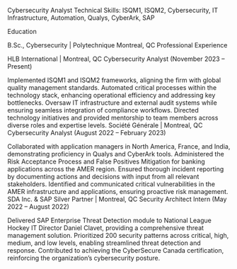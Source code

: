 Cybersecurity Analyst
Technical Skills: ISQM1, ISQM2, Cybersecurity, IT Infrastructure, Automation, Qualys, CyberArk, SAP

Education

B.Sc., Cybersecurity | Polytechnique Montreal, QC
Professional Experience

HLB International | Montreal, QC
Cybersecurity Analyst (November 2023 – Present)

Implemented ISQM1 and ISQM2 frameworks, aligning the firm with global quality management standards.
Automated critical processes within the technology stack, enhancing operational efficiency and addressing key bottlenecks.
Oversaw IT infrastructure and external audit systems while ensuring seamless integration of compliance workflows.
Directed technology initiatives and provided mentorship to team members across diverse roles and expertise levels.
Société Générale | Montreal, QC
Cybersecurity Analyst (August 2022 – February 2023)

Collaborated with application managers in North America, France, and India, demonstrating proficiency in Qualys and CyberArk tools.
Administered the Risk Acceptance Process and False Positives Mitigation for banking applications across the AMER region.
Ensured thorough incident reporting by documenting actions and decisions with input from all relevant stakeholders.
Identified and communicated critical vulnerabilities in the AMER infrastructure and applications, ensuring proactive risk management.
SDA Inc. & SAP Silver Partner | Montreal, QC
Security Architect Intern (May 2022 – August 2022)

Delivered SAP Enterprise Threat Detection module to National League Hockey IT Director Daniel Clavet, providing a comprehensive threat management solution.
Prioritized 200 security patterns across critical, high, medium, and low levels, enabling streamlined threat detection and response.
Contributed to achieving the CyberSecure Canada certification, reinforcing the organization’s cybersecurity posture.
